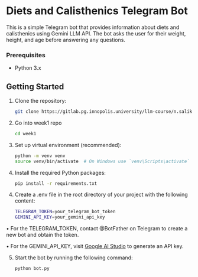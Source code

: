 # Diets and Calisthenics Telegram Bot

This is a simple Telegram bot that provides information about diets and calisthenics using Gemini LLM API. The bot asks the user for their weight, height, and age before answering any questions.

### Prerequisites

- Python 3.x

## Getting Started

1. Clone the repository:
   ```bash
   git clone https://gitlab.pg.innopolis.university/llm-course/n.salikhova.git

2. Go into week1 repo
   ```bash
   cd week1

3. Set up virtual environment (recommended):
   ```bash
   python -m venv venv
   source venv/bin/activate  # On Windows use `venv\Scripts\activate`

4. Install the required Python packages:
   ```bash
   pip install -r requirements.txt

4) Create a .env file in the root directory of your project with the following content:
   ```bash
   TELEGRAM_TOKEN=your_telegram_bot_token
   GEMINI_API_KEY=your_gemini_api_key

•	For the TELEGRAM_TOKEN, contact @BotFather on Telegram to create a new bot and obtain the token.

•	For the GEMINI_API_KEY, visit [Google AI Studio](https://aistudio.google.com) to generate an API key.

5) Start the bot by running the following command:
   ```bash
   python bot.py
